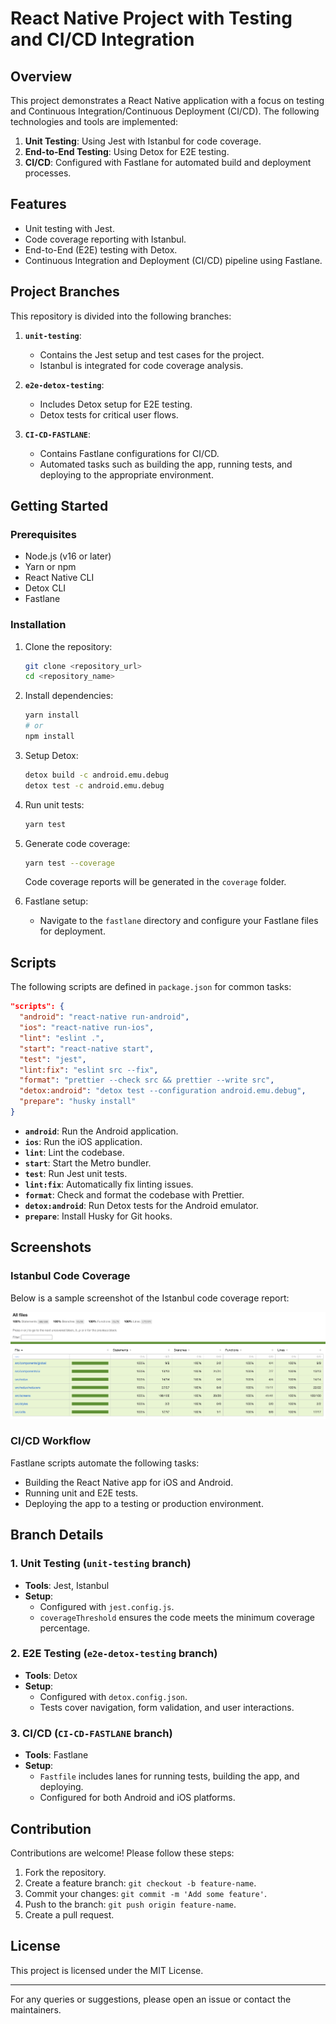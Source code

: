 # React Native Project with Testing and CI/CD Integration

## Overview

This project demonstrates a React Native application with a focus on testing and Continuous Integration/Continuous Deployment (CI/CD). The following technologies and tools are implemented:

1. **Unit Testing**: Using Jest with Istanbul for code coverage.
2. **End-to-End Testing**: Using Detox for E2E testing.
3. **CI/CD**: Configured with Fastlane for automated build and deployment processes.

## Features

- Unit testing with Jest.
- Code coverage reporting with Istanbul.
- End-to-End (E2E) testing with Detox.
- Continuous Integration and Deployment (CI/CD) pipeline using Fastlane.

## Project Branches

This repository is divided into the following branches:

1. **`unit-testing`**:

   - Contains the Jest setup and test cases for the project.
   - Istanbul is integrated for code coverage analysis.

2. **`e2e-detox-testing`**:

   - Includes Detox setup for E2E testing.
   - Detox tests for critical user flows.

3. **`CI-CD-FASTLANE`**:
   - Contains Fastlane configurations for CI/CD.
   - Automated tasks such as building the app, running tests, and deploying to the appropriate environment.

## Getting Started

### Prerequisites

- Node.js (v16 or later)
- Yarn or npm
- React Native CLI
- Detox CLI
- Fastlane

### Installation

1. Clone the repository:
   ```bash
   git clone <repository_url>
   cd <repository_name>
   ```
2. Install dependencies:

   ```bash
   yarn install
   # or
   npm install
   ```

3. Setup Detox:

   ```bash
   detox build -c android.emu.debug
   detox test -c android.emu.debug
   ```

4. Run unit tests:

   ```bash
   yarn test
   ```

5. Generate code coverage:

   ```bash
   yarn test --coverage
   ```

   Code coverage reports will be generated in the `coverage` folder.

6. Fastlane setup:
   - Navigate to the `fastlane` directory and configure your Fastlane files for deployment.

## Scripts

The following scripts are defined in `package.json` for common tasks:

```json
"scripts": {
  "android": "react-native run-android",
  "ios": "react-native run-ios",
  "lint": "eslint .",
  "start": "react-native start",
  "test": "jest",
  "lint:fix": "eslint src --fix",
  "format": "prettier --check src && prettier --write src",
  "detox:android": "detox test --configuration android.emu.debug",
  "prepare": "husky install"
}
```

- **`android`**: Run the Android application.
- **`ios`**: Run the iOS application.
- **`lint`**: Lint the codebase.
- **`start`**: Start the Metro bundler.
- **`test`**: Run Jest unit tests.
- **`lint:fix`**: Automatically fix linting issues.
- **`format`**: Check and format the codebase with Prettier.
- **`detox:android`**: Run Detox tests for the Android emulator.
- **`prepare`**: Install Husky for Git hooks.

## Screenshots

### Istanbul Code Coverage

Below is a sample screenshot of the Istanbul code coverage report:

![Istanbul Code Coverage Report](./assets/istanbul-coverage.png)

### CI/CD Workflow

Fastlane scripts automate the following tasks:

- Building the React Native app for iOS and Android.
- Running unit and E2E tests.
- Deploying the app to a testing or production environment.

## Branch Details

### 1. Unit Testing (`unit-testing` branch)

- **Tools**: Jest, Istanbul
- **Setup**:
  - Configured with `jest.config.js`.
  - `coverageThreshold` ensures the code meets the minimum coverage percentage.

### 2. E2E Testing (`e2e-detox-testing` branch)

- **Tools**: Detox
- **Setup**:
  - Configured with `detox.config.json`.
  - Tests cover navigation, form validation, and user interactions.

### 3. CI/CD (`CI-CD-FASTLANE` branch)

- **Tools**: Fastlane
- **Setup**:
  - `Fastfile` includes lanes for running tests, building the app, and deploying.
  - Configured for both Android and iOS platforms.

## Contribution

Contributions are welcome! Please follow these steps:

1. Fork the repository.
2. Create a feature branch: `git checkout -b feature-name`.
3. Commit your changes: `git commit -m 'Add some feature'`.
4. Push to the branch: `git push origin feature-name`.
5. Create a pull request.

## License

This project is licensed under the MIT License.

---

For any queries or suggestions, please open an issue or contact the maintainers.
